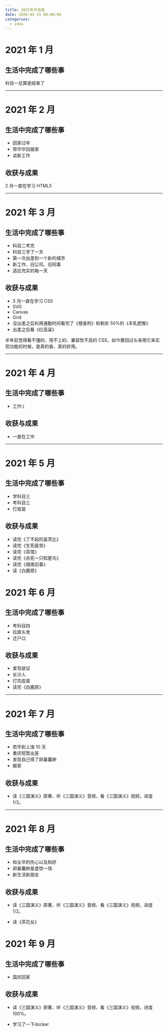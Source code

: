 ```yaml
---
title: 2021年月总结
date: 2020-05-31 00:00:00
categories:
  - idea
---
```


# 2021 年 1 月

## 生活中完成了哪些事

科目一总算是结束了

---

# 2021 年 2 月

## 生活中完成了哪些事

- 回家过年
- 带华华回娘家
- 谈新工作

## 收获与成果

2 月一直在学习 HTML5

---

# 2021 年 3 月

## 生活中完成了哪些事

- 科目二考完
- 科目三学了一天
- 第一次出差到一个新的城市
- 新工作、旧公司、旧同事
- 适应充实的每一天

## 收获与成果

- 3 月一直在学习 CSS
- SVG
- Canvas
- Grid
- 没出差之后利用通勤时间看完了《檀香刑》和剩余 50%的《丰乳肥臀》
- 出差之后看《红高粱》

半年前觉得看不懂的、用不上的、兼容性不高的 CSS，如今要回过头来用它来实现功能的时候，是真的香、真的好用。

---

# 2021 年 4 月

## 生活中完成了哪些事

- 工作:(

## 收获与成果

- 一直在工作

---

# 2021 年 5 月

## 生活中完成了哪些事

- 学科目三
- 考科目三
- 打疫苗

## 收获与成果

- 读完《了不起的盖茨比》
- 读完《生死疲劳》
- 读完《茶馆》
- 读完《杀死一只知更鸟》
- 读完《城南旧事》
- 读《白鹿原》

# 2021 年 6 月

## 生活中完成了哪些事

- 考科目四
- 拉直头发
- 迁户口

## 收获与成果

- 拿驾驶证
- 长沙人
- 打完疫苗
- 读完《白鹿原》

---

# 2021 年 7 月

## 生活中完成了哪些事

- 若华到上海 10 天
- 重庆短暂出差
- 发现自己得了卵巢囊肿
- 搬家

## 收获与成果

- 读《三国演义》原著、听《三国演义》音频、看《三国演义》视频，进度 1/3。

---

# 2021 年 8 月

## 生活中完成了哪些事

- 和业华的伤心以及和好
- 卵巢囊肿是虚惊一场
- 新生活新朋友

## 收获与成果

- 读《三国演义》原著、听《三国演义》音频、看《三国演义》视频，进度 1/2。

- 读《茶花女》

# 2021 年 9 月

## 生活中完成了哪些事

- 国庆回家

## 收获与成果

- 读《三国演义》原著、听《三国演义》音频、看《三国演义》视频，进度100%。

- 学习了一下docker
